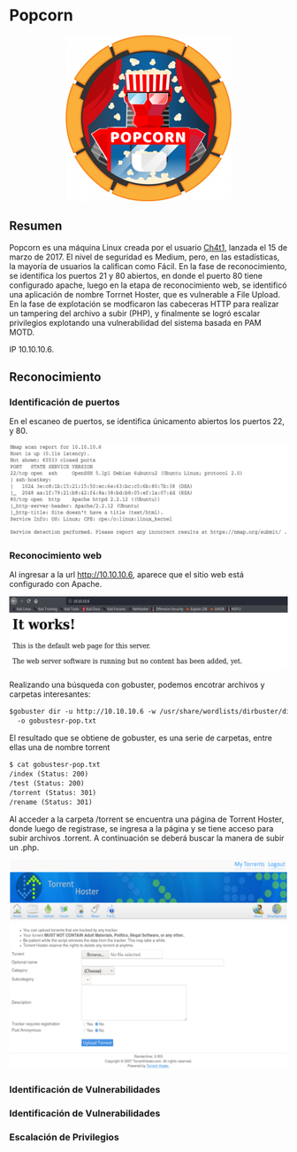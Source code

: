 # Popcorn

<p align="center">
  <img width="300" height="300" src="https://raw.githubusercontent.com/iS3g/boxes/master/images/popcorn/popcorn.png">
</p>


## Resumen

Popcorn es una máquina Linux creada por el usuario [Ch4t1](https://www.hackthebox.eu/home/users/profile/1), lanzada el 15 de marzo de 2017. El nivel de seguridad es Medium, pero, en las estadísticas, la mayoría de usuarios la califican como Fácil. En la fase de reconocimiento, se identifica los puertos 21 y 80 abiertos, en donde el puerto 80 tiene configurado apache, luego en la etapa de reconocimiento web, se identificó una aplicación de nombre Torrnet Hoster, que es vulnerable a File Upload. En la fase de explotación se modficaron las cabeceras HTTP para realizar un tampering del archivo a subir (PHP), y finalmente se logró escalar privilegios explotando una vulnerabilidad del sistema basada en PAM MOTD. 

IP 10.10.10.6.


## Reconocimiento

### Identificación de puertos

En el escaneo de puertos, se identifica únicamento abiertos los puertos 22, y 80.


<p align="center"> <img src="https://raw.githubusercontent.com/iS3g/boxes/master/images/popcorn/image.png"></p>

### Reconocimiento web

Al ingresar a la url http://10.10.10.6, aparece que el sitio web está configurado con Apache.

<p align="center"> <img src="https://raw.githubusercontent.com/iS3g/boxes/master/images/popcorn/image1.png"></p>

Realizando una búsqueda con gobuster, podemos encotrar archivos y carpetas interesantes:

```markdown
$gobuster dir -u http://10.10.10.6 -w /usr/share/wordlists/dirbuster/directory-list-2.3-medium.txt
  -o gobustesr-pop.txt
```
El resultado que se obtiene de gobuster, es una serie de carpetas, entre ellas una de nombre torrent
```markdown
$ cat gobustesr-pop.txt
/index (Status: 200)
/test (Status: 200)
/torrent (Status: 301)
/rename (Status: 301)
```
Al acceder a la carpeta /torrent se encuentra una página de Torrent Hoster, donde luego de registrase, se ingresa a la página y se tiene acceso para subir archivos .torrent. A continuación se deberá buscar la manera de subir un .php.

<p align="center"> <img src="https://raw.githubusercontent.com/iS3g/boxes/master/images/popcorn/image2.png"></p>


### Identificación de Vulnerabilidades

### Identificación de Vulnerabilidades

### Escalación de Privilegios
